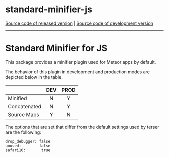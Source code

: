 # standard-minifier-js
[Source code of released version](https://github.com/meteor/meteor/tree/master/packages/standard-minifier-js) | [Source code of development version](https://github.com/meteor/meteor/tree/devel/packages/standard-minifier-js)
***

Standard Minifier for JS
===

This package provides a minifier plugin used for Meteor apps by default. 

The behavior of this plugin in development and production modes are depicted below
in the table.


|               | DEV   | PROD   |
|---------------|:-----:|:------:|
| Minified      |   N   |    Y   | 
| Concatenated  |   N   |    Y   | 
| Source Maps   |   Y   |    N   | 



The options that are set that differ from the default settings used by terser are the following:

```
drop_debugger: false
unused:        false 
safari10:       true
```
